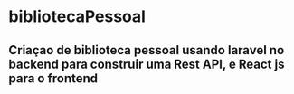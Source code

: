 # bibliotecaPessoal

## Criaçao de biblioteca pessoal usando laravel no backend para construir uma Rest API, e React js para o frontend
